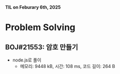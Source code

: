**TIL on Feburary 6th, 2025**

# Problem Solving
## BOJ#21553: 암호 만들기
* node.js로 풀이
    - 메모리: 9448 kB, 시간: 108 ms, 코드 길이: 264 B

